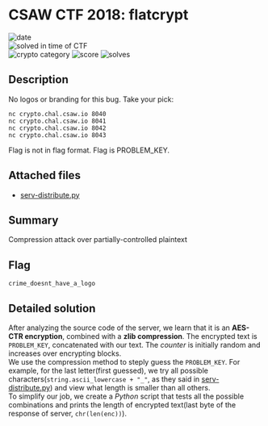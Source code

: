 # CSAW CTF 2018: flatcrypt
![date](https://img.shields.io/badge/date-16.09.2018-brightgreen.svg)  
![solved in time of CTF](https://img.shields.io/badge/solved-in%20time%20of%20CTF-brightgreen.svg)  
![crypto category](https://img.shields.io/badge/category-crypto-lightgrey.svg)
![score](https://img.shields.io/badge/score-100-blue.svg)
![solves](https://img.shields.io/badge/solves-184-brightgreen.svg)

## Description
No logos or branding for this bug. Take your pick:
```
nc crypto.chal.csaw.io 8040 
nc crypto.chal.csaw.io 8041 
nc crypto.chal.csaw.io 8042 
nc crypto.chal.csaw.io 8043
```  
Flag is not in flag format. Flag is PROBLEM_KEY.

## Attached files
- [serv-distribute.py](/serv-distribute.py)

## Summary
Compression attack over partially-controlled plaintext 

## Flag
```
crime_doesnt_have_a_logo
```

## Detailed solution
After analyzing the source code of the server, we learn that it is an **AES-CTR encryption**, combined with a **zlib compression**. The encrypted text is `PROBLEM_KEY`, concatenated with our text. The *counter* is initially random and increases over encrypting blocks.  
We use the compression method to steply guess the `PROBLEM_KEY`. For example, for the last letter(first guessed), we try all possible characters(`string.ascii_lowercase + "_"`, as they said in [serv-distribute.py](/serv-distribute.py)) and view what length is smaller than all others.  
To simplify our job, we create a *Python* script that tests all the possible combinations and prints the length of encrypted text(last byte of the response of server, `chr(len(enc))`).